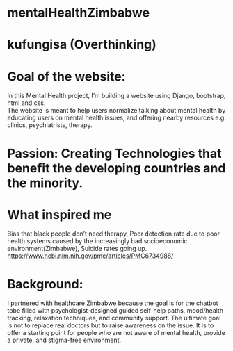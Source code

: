 # mentalHealthZimbabwe
# kufungisa (Overthinking)


# Goal of the website:
In this Mental Health project, I’m building  a website using Django, bootstrap, html and css.  
The website is meant to help users normalize talking about mental health by educating users on mental health issues, and offering nearby  resources e.g. clinics, psychiatrists, therapy.

# Passion: Creating Technologies that benefit the developing countries and the minority. 

# What inspired me
Bias that black people don’t need therapy, Poor detection rate due to poor health systems caused by the increasingly bad socioeconomic environment(Zimbabwe), Suicide rates going up.
          https://www.ncbi.nlm.nih.gov/pmc/articles/PMC6734988/ 

# Background:
I partnered with healthcare Zimbabwe because the goal is for the  chatbot tobe  filled with psychologist-designed guided self-help paths, mood/health tracking, relaxation techniques, and community support. 
The ultimate goal is not to replace real doctors but to raise awareness on the issue. It is to offer a starting point for people who are not aware of mental health, provide a private, and stigma-free environment.











